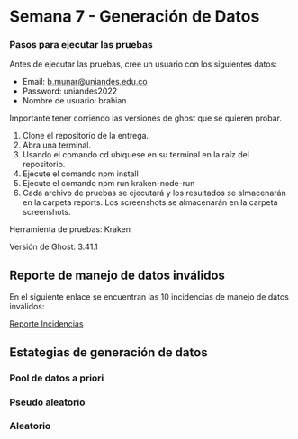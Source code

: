 # Semana 7 - Generación de Datos

### Pasos para ejecutar las pruebas

Antes de ejecutar las pruebas, cree un usuario con los siguientes datos:

* Email: b.munar@uniandes.edu.co
* Password: uniandes2022
* Nombre de usuario: brahian

Importante tener corriendo las versiones de ghost que se quieren probar.

1. Clone el repositorio de la entrega.
1. Abra una terminal.
1. Usando el comando cd ubíquese en su terminal en la raíz del repositorio.
1. Ejecute el comando npm install
1. Ejecute el comando npm run kraken-node-run
1. Cada archivo de pruebas se ejecutará y los resultados se almacenarán en la carpeta reports. Los screenshots se almacenarán en la carpeta screenshots.

Herramienta de pruebas: Kraken

Versión de Ghost: 3.41.1

## Reporte de manejo de datos inválidos

En el siguiente enlace se encuentran las 10 incidencias de manejo de datos inválidos:

[Reporte Incidencias](https://github.com/catorrese/pruebas_automatizadas_grupo14/issues)

## Estategias de generación de datos

### Pool de datos a priori

### Pseudo aleatorio

### Aleatorio


